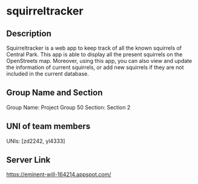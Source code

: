 # squirreltracker
## Description

Squirreltracker is a web app to keep track of all the known squirrels of Central Park. 
This app is able to display all the present squirrels on the OpenStreets map. 
Moreover, using this app, you can also view and update the information of current squirrels, 
or add new squirrels if they are not included in the current database. 

##  Group Name and Section

Group Name: Project Group 50 
Section: Section 2

## UNI of team members
UNIs: [zd2242, yl4333]

## Server Link
https://eminent-will-164214.appspot.com/
